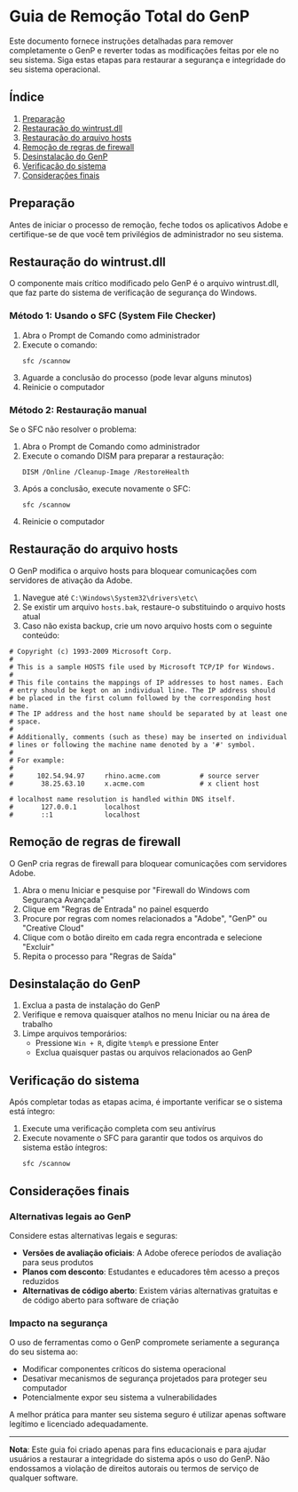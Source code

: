 # Guia de Remoção Total do GenP

Este documento fornece instruções detalhadas para remover completamente o GenP e reverter todas as modificações feitas por ele no seu sistema. Siga estas etapas para restaurar a segurança e integridade do seu sistema operacional.

## Índice

1. [Preparação](#preparação)
2. [Restauração do wintrust.dll](#restauração-do-wintrustdll)
3. [Restauração do arquivo hosts](#restauração-do-arquivo-hosts)
4. [Remoção de regras de firewall](#remoção-de-regras-de-firewall)
5. [Desinstalação do GenP](#desinstalação-do-genp)
6. [Verificação do sistema](#verificação-do-sistema)
7. [Considerações finais](#considerações-finais)

## Preparação

Antes de iniciar o processo de remoção, feche todos os aplicativos Adobe e certifique-se de que você tem privilégios de administrador no seu sistema.

## Restauração do wintrust.dll

O componente mais crítico modificado pelo GenP é o arquivo wintrust.dll, que faz parte do sistema de verificação de segurança do Windows.

### Método 1: Usando o SFC (System File Checker)

1. Abra o Prompt de Comando como administrador
2. Execute o comando:
   ```
   sfc /scannow
   ```
3. Aguarde a conclusão do processo (pode levar alguns minutos)
4. Reinicie o computador

### Método 2: Restauração manual

Se o SFC não resolver o problema:

1. Abra o Prompt de Comando como administrador
2. Execute o comando DISM para preparar a restauração:
   ```
   DISM /Online /Cleanup-Image /RestoreHealth
   ```
3. Após a conclusão, execute novamente o SFC:
   ```
   sfc /scannow
   ```
4. Reinicie o computador

## Restauração do arquivo hosts

O GenP modifica o arquivo hosts para bloquear comunicações com servidores de ativação da Adobe.

1. Navegue até `C:\Windows\System32\drivers\etc\`
2. Se existir um arquivo `hosts.bak`, restaure-o substituindo o arquivo hosts atual
3. Caso não exista backup, crie um novo arquivo hosts com o seguinte conteúdo:

```
# Copyright (c) 1993-2009 Microsoft Corp.
#
# This is a sample HOSTS file used by Microsoft TCP/IP for Windows.
#
# This file contains the mappings of IP addresses to host names. Each
# entry should be kept on an individual line. The IP address should
# be placed in the first column followed by the corresponding host name.
# The IP address and the host name should be separated by at least one
# space.
#
# Additionally, comments (such as these) may be inserted on individual
# lines or following the machine name denoted by a '#' symbol.
#
# For example:
#
#      102.54.94.97     rhino.acme.com          # source server
#       38.25.63.10     x.acme.com              # x client host

# localhost name resolution is handled within DNS itself.
#       127.0.0.1       localhost
#       ::1             localhost
```

## Remoção de regras de firewall

O GenP cria regras de firewall para bloquear comunicações com servidores Adobe.

1. Abra o menu Iniciar e pesquise por "Firewall do Windows com Segurança Avançada"
2. Clique em "Regras de Entrada" no painel esquerdo
3. Procure por regras com nomes relacionados a "Adobe", "GenP" ou "Creative Cloud"
4. Clique com o botão direito em cada regra encontrada e selecione "Excluir"
5. Repita o processo para "Regras de Saída"

## Desinstalação do GenP

1. Exclua a pasta de instalação do GenP
2. Verifique e remova quaisquer atalhos no menu Iniciar ou na área de trabalho
3. Limpe arquivos temporários:
   - Pressione `Win + R`, digite `%temp%` e pressione Enter
   - Exclua quaisquer pastas ou arquivos relacionados ao GenP

## Verificação do sistema

Após completar todas as etapas acima, é importante verificar se o sistema está íntegro:

1. Execute uma verificação completa com seu antivírus
2. Execute novamente o SFC para garantir que todos os arquivos do sistema estão íntegros:
   ```
   sfc /scannow
   ```

## Considerações finais

### Alternativas legais ao GenP

Considere estas alternativas legais e seguras:

- **Versões de avaliação oficiais**: A Adobe oferece períodos de avaliação para seus produtos
- **Planos com desconto**: Estudantes e educadores têm acesso a preços reduzidos
- **Alternativas de código aberto**: Existem várias alternativas gratuitas e de código aberto para software de criação

### Impacto na segurança

O uso de ferramentas como o GenP compromete seriamente a segurança do seu sistema ao:

- Modificar componentes críticos do sistema operacional
- Desativar mecanismos de segurança projetados para proteger seu computador
- Potencialmente expor seu sistema a vulnerabilidades

A melhor prática para manter seu sistema seguro é utilizar apenas software legítimo e licenciado adequadamente.

---

**Nota**: Este guia foi criado apenas para fins educacionais e para ajudar usuários a restaurar a integridade do sistema após o uso do GenP. Não endossamos a violação de direitos autorais ou termos de serviço de qualquer software.